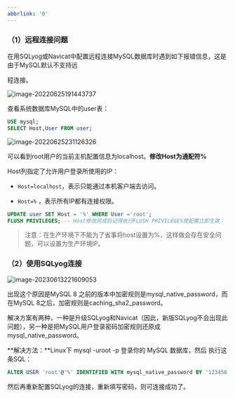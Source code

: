 ```yaml
---
abbrlink: '0'
---
```

### （1）远程连接问题

在用SQLyog或Navicat中配置远程连接MySQL数据库时遇到如下报错信息，这是由于MySQL默认不支持远

程连接。

![image-20220625191443737](https://blog-resources.this0.com/image/image-20220625191443737.png)



查看系统数据库MySQL中的user表：

```sql
USE mysql;
SELECT Host,User FROM user;
```

![image-20220625231126326](https://blog-resources.this0.com/image/image-20220625231126326.png)

可以看到root用户的当前主机配置信息为localhost。**修改Host为通配符%**

Host列指定了允许用户登录所使用的IP：

- `Host=localhost`，表示只能通过本机客户端去访问。

- `Host=%` ，表示所有IP都有连接权限。

```sql
UPDATE user SET Host = '%' WHERE User ='root';
FLUSH PRIVILEGES; -- Host修改完成后记得执行FLUSH PRIVILEGES使配置立即生效：
```

> 注意：在生产环境下不能为了省事将host设置为%，这样做会存在安全问题，可以设置为生产环境IP。

### （2）使用SQLyog连接

![image-20230613221609053](https://blog-resources.this0.com/image/image-20230613221609053.png)

出现这个原因是MySQL 8 之前的版本中加密规则是mysql_native_password，而在MySQL 8之后，加密规则是caching_sha2_password。

解决方案有两种，一种是升级SQLyog和Navicat（因此，新版SQLyog不会出现此问题），另一种是把MySQL用户登录密码加密规则还原成mysql_native_password。


**解决方法：**Linux下 mysql -uroot -p 登录你的 MySQL 数据库，然后 执行这条SQL：

```sql
ALTER USER 'root'@'%' IDENTIFIED WITH mysql_native_password BY '123456';
```

然后再重新配置SQLyog的连接，重新填写密码，则可连接成功了。 
